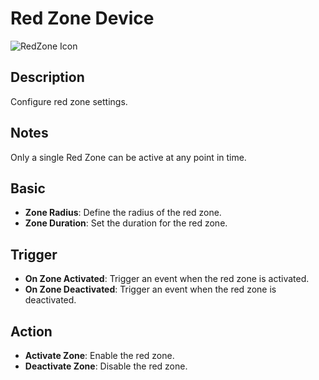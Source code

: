 # Red Zone Device

![RedZone Icon](../../images/DeviceIcons/Device_RedZone.png)

## Description

Configure red zone settings.

## Notes

Only a single Red Zone can be active at any point in time.

## Basic

- **Zone Radius**: Define the radius of the red zone.
- **Zone Duration**: Set the duration for the red zone.

## Trigger

- **On Zone Activated**: Trigger an event when the red zone is activated.
- **On Zone Deactivated**: Trigger an event when the red zone is deactivated.

## Action

- **Activate Zone**: Enable the red zone.
- **Deactivate Zone**: Disable the red zone.
